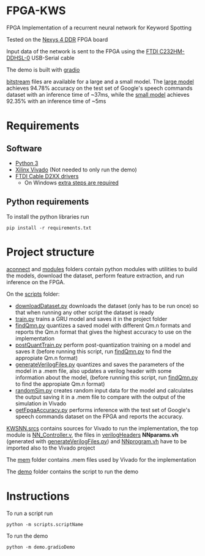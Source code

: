 # FPGA-KWS

FPGA Implementation of a recurrent neural network for Keyword Spotting

Tested on the [Nexys 4 DDR](https://google.com) FPGA board

Input data of the network is sent to the FPGA using the [FTDI C232HM-DDHSL-0](https://ftdichip.com/products/c232hm-ddhsl-0-2/) USB-Serial cable

The demo is built with [gradio](https://gradio.app/)

[bitstream](./bitstream/) files are available for a large and a small model. The [large model](./bitstream/NN_Controller_L_PQT.bit) achieves 94.78% accuracy on the test set of Google's speech commands dataset with an inference time of ~37ms, while the [small model](./bitstream/NN_Controller_SC.bit) achieves 92.35% with an inference time of ~5ms

# Requirements

## Software

- [Python 3](https://www.python.org/)
- [Xilinx Vivado](https://www.xilinx.com/products/design-tools/vivado.html) (Not needed to only run the demo)
- [FTDI Cable D2XX drivers](https://ftdichip.com/drivers/d2xx-drivers/)
    - On Windows [extra steps are required](https://eblot.github.io/pyftdi/installation.html#windows)


## Python requirements

To install the python libraries run

```
pip install -r requirements.txt
```

# Project structure

[aconnect](./aconnect/) and [modules](./modules/) folders contain python modules with utilities to build the models, download the dataset, perform feature extraction, and run inference on the FPGA.

On the [scripts](./scripts/) folder:
- [downloadDataset.py](./scripts/downloadDataset.py) downloads the dataset (only has to be run once) so that when running any other script the dataset is ready
- [train.py](./scripts/train.py) trains a GRU model and saves it in the project folder
- [findQmn.py](./scripts/findQmn.py) quantizes a saved model with different Qm.n formats and reports the Qm.n format that gives the highest accuracy to use on the implementation
- [postQuantTrain.py](./scripts/postQuantTrain.py) perform post-quantization training on a model and saves it (before running this script, run [findQmn.py](./scripts/findQmn.py) to find the appropiate Qm.n format)
- [generateVerilogFiles.py](./scripts/generateVerilogFiles.py) quantizes and saves the parameters of the model in a .mem file, also updates a verilog header with some information about the model, (before running this script, run [findQmn.py](./scripts/findQmn.py) to find the appropiate Qm.n format)
- [randomSim.py](./scripts/randomSim.py) creates random input data for the model and calculates the output saving it in a .mem file to compare with the output of the simulation in Vivado
- [getFpgaAccuracy.py](./scripts/getFpgaAccuracy.py) performs inference with the test set of Google's speech commands dataset on the FPGA and reports the accuracy.

[KWSNN.srcs](./KWSNN.srcs/) contains sources for Vivado to run the implementation, the top module is [NN_Controller.v](./KWSNN.srcs/design/NN_Controller.v), the files in [verilogHeaders](./verilogHeaders/) **NNparams.vh** (generated with [generateVerilogFiles.py](./scripts/generateVerilogFiles.py)) and [NNprogram.vh](./verilogHeaders/NNprogram.vh) have to be imported also to the Vivado project

The [mem](./mem/) folder contains .mem files used by Vivado for the implementation

The [demo](./demo/) folder contains the script to run the demo

# Instructions

To run a script run

```
python -m scripts.scriptName
```

To run the demo

```
python -m demo.gradioDemo
```